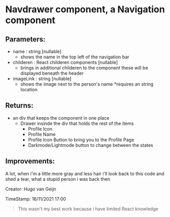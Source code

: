 # Navdrawer component, a Navigation component

## Parameters:
- name : string [nullable]
    - shows the name in the top left of the navigation bar
- childeren : React childeren components [nullable]
    - brings in additional childeren to the component these will be displayed beneath the header
- imageLink : string [nullable]
    - shows the image next to the person's name *requires an string location

## Returns:
- an div that keeps the component in one place
    - Drawer insinde the div that holds the rest of the items
        - Profile Icon
        - Profile Name
        - Profile Icon Button to bring you to the Profile Page
        - Darkmode/Lightmode button to change between the states

## Improvements:
A lot, when i'm a little more gray and less hair i'll look back to this code and shed a tear, what a stupid person i was back then

Creator: Hugo van Geijn

TimeStamp: 16/11/2021 17:00 

> This wasn't my best work because i have limited React knowledge
